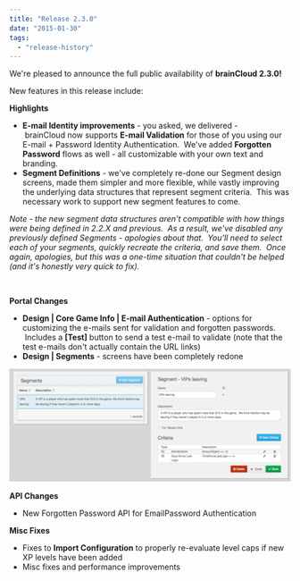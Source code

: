 ```yaml
---
title: "Release 2.3.0"
date: "2015-01-30"
tags: 
  - "release-history"
---
```


We're pleased to announce the full public availability of **brainCloud 2.3.0!**

New features in this release include:

**Highlights**

- **E-mail Identity improvements** - you asked, we delivered - brainCloud now supports **E-mail Validation** for those of you using our E-mail + Password Identity Authentication.  We've added **Forgotten Password** flows as well - all customizable with your own text and branding.
- **Segment Definitions** - we've completely re-done our Segment design screens, made them simpler and more flexible, while vastly improving the underlying data structures that represent segment criteria.  This was necessary work to support new segment features to come.

_Note - the new segment data structures aren't compatible with how things were being defined in 2.2.X and previous.  As a result, we've disabled any previously defined Segments - apologies about that.  You'll need to select each of your segments, quickly recreate the criteria, and save them.  Once again, apologies, but this was a one-time situation that couldn't be helped (and it's honestly very quick to fix)._

 

**Portal Changes**

- **Design | Core Game Info | E-mail Authentication** - options for customizing the e-mails sent for validation and forgotten passwords.  Includes a **\[Test\]** button to send a test e-mail to validate (note that the test e-mails don't actually contain the URL links)
- **Design | Segments** - screens have been completely redone

[![VIPs Leaving Segment](images/vip_leaving_segment-1024x410.png)](/apidocs/wp-content/uploads/2015/01/vip_leaving_segment.png)

**API Changes**

- New Forgotten Password API for EmailPassword Authentication

**Misc Fixes**

- Fixes to **Import Configuration** to properly re-evaluate level caps if new XP levels have been added
- Misc fixes and performance improvements
